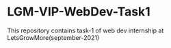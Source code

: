 # LGM-VIP-WebDev-Task1
This repository contains task-1 of web dev internship at LetsGrowMore(september-2021)
